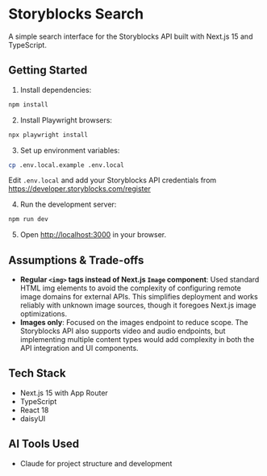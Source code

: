 # Storyblocks Search

A simple search interface for the Storyblocks API built with Next.js 15 and TypeScript.

## Getting Started

1. Install dependencies:

```bash
npm install
```

2. Install Playwright browsers:

```bash
npx playwright install
```

3. Set up environment variables:

```bash
cp .env.local.example .env.local
```

Edit `.env.local` and add your Storyblocks API credentials from https://developer.storyblocks.com/register

4. Run the development server:

```bash
npm run dev
```

5. Open [http://localhost:3000](http://localhost:3000) in your browser.

## Assumptions & Trade-offs

- **Regular `<img>` tags instead of Next.js `Image` component**: Used standard HTML img elements to avoid the complexity of configuring remote image domains for external APIs. This simplifies deployment and works reliably with unknown image sources, though it foregoes Next.js image optimizations.
- **Images only**: Focused on the images endpoint to reduce scope. The Storyblocks API also supports video and audio endpoints, but implementing multiple content types would add complexity in both the API integration and UI components.

## Tech Stack

- Next.js 15 with App Router
- TypeScript
- React 18
- daisyUI

## AI Tools Used

- Claude for project structure and development
